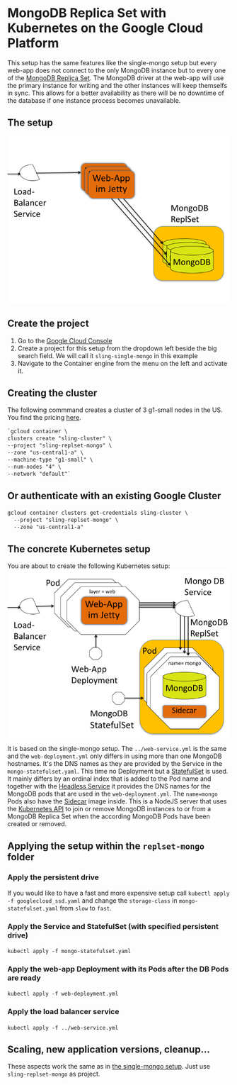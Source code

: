 # MongoDB Replica Set with Kubernetes on the Google Cloud Platform
This setup has the same features like the single-mongo setup but every web-app does not connect to the only MongoDB instance but to every one of the [MongoDB Replica Set](https://docs.mongodb.com/manual/replication/). The MongoDB driver at the web-app will use the primary instance for writing and the other instances will keep themselfs in sync. This allows for a better availability as there will be no downtime of the database if one instance process becomes unavailable.

## The setup
![MongoDB ReplSet instances](../../docu/k8s-example/Folie2.png)
                                 
## Create the project
1. Go to the [Google Cloud Console](https://console.cloud.google.com)
1. Create a project for this setup from the dropdown left beside the big search field. We will call it `sling-single-mongo` in this example
1. Navigate to the Container engine from the menu on the left and activate it.

## Creating the cluster
The following commmand creates a cluster of 3 g1-small nodes in the US. You find the pricing [here](https://cloud.google.com/compute/pricing#predefined_machine_types). 

    `gcloud container \
    clusters create "sling-cluster" \
    --project "sling-replset-mongo" \
    --zone "us-central1-a" \
    --machine-type "g1-small" \
    --num-nodes "4" \
    --network "default"`

## Or authenticate with an existing Google Cluster
    gcloud container clusters get-credentials sling-cluster \
      --project "sling-replset-mongo" \
      --zone "us-central1-a"
  
## The concrete Kubernetes setup
You are about to create the following Kubernetes setup:
![MongoDB ReplSet instances](../../docu/k8s-example/Folie4.png)

It is based on the single-mongo setup. The `../web-service.yml` is the same and the `web-deployment.yml` only differs in using more than one MongoDB hostnames. It's the DNS names as they are provided by the Service in the `mongo-statefulset.yaml`. This time no Deployment but a [StatefulSet](https://kubernetes.io/docs/concepts/workloads/controllers/statefulset/) is used. It mainly differs by an ordinal index that is added to the Pod name and together with the [Headless Service](https://kubernetes.io/docs/concepts/services-networking/service/#headless-services) it provides the DNS names for the MongoDB pods that are used in the `web-deployment.yml`. The `name=mongo` Pods also have the [Sidecar](https://github.com/cvallance/mongo-k8s-sidecar/tree/master/example/StatefulSet) image inside. This is a NodeJS server that uses the [Kubernetes API](https://kubernetes.io/docs/api-reference/v1.5/#statefulset-v1beta1) to join or remove MongoDB instances to or from a MongoDB Replica Set when the according MongoDB Pods have been created or removed.

## Applying the setup within the `replset-mongo` folder
### Apply the persistent drive
If you would like to have a fast and more expensive setup call `kubectl apply -f googlecloud_ssd.yaml` and change the `storage-class` in `mongo-statefulset.yaml` from `slow` to `fast`.

### Apply the Service and StatefulSet (with specified persistent drive)
`kubectl apply -f mongo-statefulset.yaml`

### Apply the web-app Deployment with its Pods after the DB Pods are ready
`kubectl apply -f web-deployment.yml`

### Apply the load balancer service
`kubectl apply -f ../web-service.yml`

## Scaling, new application versions, cleanup...
These aspects work the same as in [the single-mongo setup](../single-mongo/README.md#get-public-ip). Just use `sling-replset-mongo` as project.

